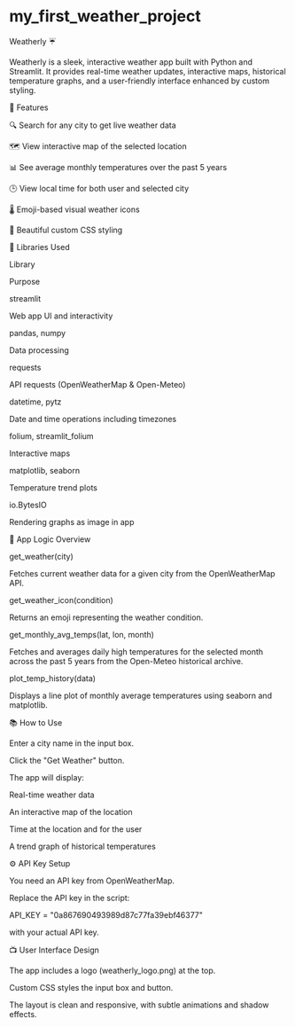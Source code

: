 # my_first_weather_project
Weatherly ☔️

Weatherly is a sleek, interactive weather app built with Python and Streamlit. It provides real-time weather updates, interactive maps, historical temperature graphs, and a user-friendly interface enhanced by custom styling.

🚀 Features

🔍 Search for any city to get live weather data

🗺️ View interactive map of the selected location

📊 See average monthly temperatures over the past 5 years

🕒 View local time for both user and selected city

🌡️ Emoji-based visual weather icons

🎨 Beautiful custom CSS styling

📆 Libraries Used

Library

Purpose

streamlit

Web app UI and interactivity

pandas, numpy

Data processing

requests

API requests (OpenWeatherMap & Open-Meteo)

datetime, pytz

Date and time operations including timezones

folium, streamlit_folium

Interactive maps

matplotlib, seaborn

Temperature trend plots

io.BytesIO

Rendering graphs as image in app

🧠 App Logic Overview

get_weather(city)

Fetches current weather data for a given city from the OpenWeatherMap API.

get_weather_icon(condition)

Returns an emoji representing the weather condition.

get_monthly_avg_temps(lat, lon, month)

Fetches and averages daily high temperatures for the selected month across the past 5 years from the Open-Meteo historical archive.

plot_temp_history(data)

Displays a line plot of monthly average temperatures using seaborn and matplotlib.

📚 How to Use

Enter a city name in the input box.

Click the "Get Weather" button.

The app will display:

Real-time weather data

An interactive map of the location

Time at the location and for the user

A trend graph of historical temperatures

⚙️ API Key Setup

You need an API key from OpenWeatherMap.

Replace the API key in the script:

API_KEY = "0a867690493989d87c77fa39ebf46377"

with your actual API key.

📺 User Interface Design

The app includes a logo (weatherly_logo.png) at the top.

Custom CSS styles the input box and button.

The layout is clean and responsive, with subtle animations and shadow effects.
